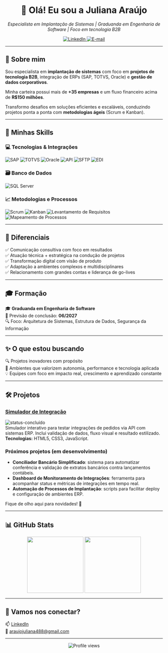 <h1 align="center">👋 Olá! Eu sou a Juliana Araújo</h1>

<p align="center">
  <i>Especialista em Implantação de Sistemas | Graduanda em Engenharia de Software | Foco em tecnologia B2B</i>
</p>

<p align="center">
  <a href="https://www.linkedin.com/in/anailuj-araújo" target="_blank">
    <img alt="LinkedIn" src="https://img.shields.io/badge/LinkedIn-blue?logo=linkedin&style=flat">
  </a>
  <a href="mailto:araujojuliana488@gmail.com">
    <img alt="E-mail" src="https://img.shields.io/badge/E--mail-red?logo=gmail&style=flat">
  </a>
</p>

---

## 💼 Sobre mim

Sou especialista em **implantação de sistemas** com foco em **projetos de tecnologia B2B**, integração de ERPs (SAP, TOTVS, Oracle) e **gestão de dados corporativos**.

Minha carteira possui mais de **+35 empresas** e um fluxo financeiro acima de **R$150 milhões**.

Transformo desafios em soluções eficientes e escaláveis, conduzindo projetos ponta a ponta com **metodologias ágeis** (Scrum e Kanban).

---

## 🚀 Minhas Skills

### 💻 Tecnologias & Integrações

![SAP](https://img.shields.io/badge/SAP-0FAAFF?style=flat&logo=sap)
![TOTVS](https://img.shields.io/badge/TOTVS-00ADEF?style=flat)
![Oracle](https://img.shields.io/badge/Oracle-F80000?style=flat&logo=oracle)
![API](https://img.shields.io/badge/API-336699?style=flat)
![SFTP](https://img.shields.io/badge/SFTP-007396?style=flat)
![EDI](https://img.shields.io/badge/EDI-0066CC?style=flat)

### 🗃️ Banco de Dados

![SQL Server](https://img.shields.io/badge/SQL_Server-CC2927?style=flat&logo=microsoft-sql-server)

### 📈 Metodologias e Processos

![Scrum](https://img.shields.io/badge/Scrum-6DB33F?style=flat&logo=scrumalliance)
![Kanban](https://img.shields.io/badge/Kanban-0052CC?style=flat&logo=trello)
![Levantamento de Requisitos](https://img.shields.io/badge/Levantamento%20de%20Requisitos-blue)
![Mapeamento de Processos](https://img.shields.io/badge/Mapeamento%20de%20Processos-teal)

---

## 🌟 Diferenciais

✅ Comunicação consultiva com foco em resultados  
✅ Atuação técnica + estratégica na condução de projetos  
✅ Transformação digital com visão de produto  
✅ Adaptação a ambientes complexos e multidisciplinares  
✅ Relacionamento com grandes contas e liderança de go-lives

---

## 🎓 Formação

🎓 **Graduanda em Engenharia de Software**  
📅 Previsão de conclusão: **06/2027**  
🔍 Foco: Arquitetura de Sistemas, Estrutura de Dados, Segurança da Informação

---

## ✨ O que estou buscando

🔍 Projetos inovadores com propósito  
🚀 Ambientes que valorizem autonomia, performance e tecnologia aplicada  
💡 Equipes com foco em impacto real, crescimento e aprendizado constante

---

## 🛠️ Projetos

### [Simulador de Integração](https://araujoju02.github.io/simulador-integracao/)  
![status-concluído](https://img.shields.io/badge/status-concluído-brightgreen?style=for-the-badge)  
Simulador interativo para testar integrações de pedidos via API com sistemas ERP. Inclui validação de dados, fluxo visual e resultado estilizado.  
**Tecnologias:** HTML5, CSS3, JavaScript.

### Próximos projetos (em desenvolvimento)  
- **Conciliador Bancário Simplificado**: sistema para automatizar conferência e validação de extratos bancários contra lançamentos contábeis.  
- **Dashboard de Monitoramento de Integrações**: ferramenta para acompanhar status e métricas de integrações em tempo real.  
- **Automação de Processos de Implantação**: scripts para facilitar deploy e configuração de ambientes ERP.

Fique de olho aqui para novidades! 👀

---

## 📊 GitHub Stats

<p align="center">
  <img height="180em" src="https://github-readme-stats.vercel.app/api?username=anailuj-araujo&show_icons=true&theme=default&count_private=true&hide_rank=true&hide_title=true&hide=prs"/>
  <img height="180em" src="https://github-readme-stats.vercel.app/api/top-langs/?username=anailuj-araujo&layout=compact&langs_count=6"/>
</p>

---

## 🤝 Vamos nos conectar?

📫 [LinkedIn](https://www.linkedin.com/in/anailuj-araújo)  
📧 [araujojuliana488@gmail.com](mailto:araujojuliana488@gmail.com)

---

<p align="center">
  <img src="https://komarev.com/ghpvc/?username=anailuj-araujo&style=flat-square&color=blue" alt="Profile views" />
</p>
